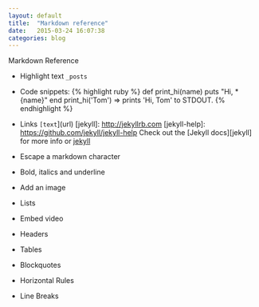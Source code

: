 ```yaml
---
layout: default
title:  "Markdown reference"
date:   2015-03-24 16:07:38
categories: blog
---
```


<div class="title-in-post"> Markdown Reference </div>

* Highlight text
`_posts`

* Code snippets:
{% highlight ruby %}
def print_hi(name)
  puts "Hi, *{name}"
end
print_hi('Tom')
=> prints 'Hi, Tom' to STDOUT.
{% endhighlight %}

* Links
``[text``](url) 
[jekyll]:      http://jekyllrb.com
[jekyll-help]: https://github.com/jekyll/jekyll-help
Check out the [Jekyll docs][jekyll] for more info or [jekyll](http://jekyllrb.com)

* Escape a markdown character

* Bold, italics and underline


* Add an image


* Lists


* Embed video


* Headers


* Tables


* Blockquotes

* Horizontal Rules


* Line Breaks



